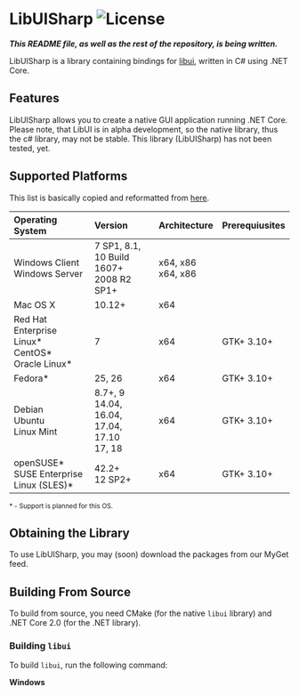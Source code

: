 # LibUISharp ![License](https://img.shields.io/badge/License-MIT-blue.svg?style)
<!--TODO: Add build status buttons.-->

***This README file, as well as the rest of the repository, is being written.***

LibUISharp is a library containing bindings for [libui](https://github/andlabs/libui), written in C# using .NET Core.

## Features

LibUISharp allows you to create a native GUI application running .NET Core. Please note, that LibUI is in alpha development, so the native library, thus the c# library, may not be stable. This library (LibUISharp) has not been tested, yet.

## Supported Platforms

This list is basically copied and reformatted from [here](https://github.com/dotnet/core/blob/master/release-notes/2.0/2.0-supported-os.md).

| Operating System                                               | Version                                               | Architecture            | Prerequiusites |
| :------------------------------------------------------------- | :---------------------------------------------------- | :---------------------- | :------------- |
| Windows Client <br/> Windows Server                            | 7 SP1, 8.1, 10 Build 1607+ <br/> 2008 R2 SP1+         | x64, x86 <br/> x64, x86 |                |
| Mac OS X                                                       | 10.12+                                                | x64                     |                |
| Red Hat Enterprise Linux\* <br/> CentOS\* </br> Oracle Linux\* | 7                                                     | x64                     | GTK+ 3.10+     |
| Fedora\*                                                       | 25, 26                                                | x64                     | GTK+ 3.10+     |
| Debian <br/> Ubuntu </br> Linux Mint                           | 8.7+, 9 <br/> 14.04, 16.04, 17.04, 17.10 <br/> 17, 18 | x64                     | GTK+ 3.10+     |
| openSUSE\* <br/> SUSE Enterprise Linux (SLES)\*                | 42.2+ <br/> 12 SP2+                                   | x64                     | GTK+ 3.10+     |

<sup>\* - Support is planned for this OS.</sup>

## Obtaining the Library

To use LibUISharp, you may (soon) download the packages from our MyGet feed.

## Building From Source

To build from source, you need CMake (for the native `libui` library) and .NET Core 2.0 (for the .NET library).

### Building `libui`

To build `libui`, run the following command:

**Windows**
```
```